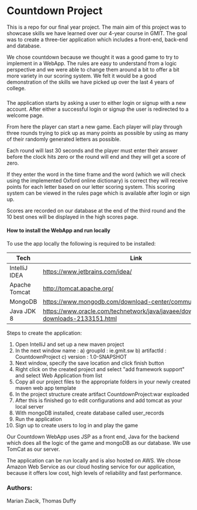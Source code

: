 # Countdown Project

This is a repo for our final year project. The main aim of this project was to showcase skills we have learned over our 4-year course in GMIT. 
The goal was to create a three-tier application which includes a front-end, back-end and database.

We chose countdown because we thought it was a good game to try to implement in a WebApp. The rules are easy to understand from a logic perspective and we were able to change them around a bit to offer a bit more variety in our scoring system. We felt it would be a good demonstration of the skills we have picked up over the last 4 years of college.

##### 
The application starts by asking a user to either login or signup with a new account. After either a successful login or signup the user is redirected to a welcome page.

From here the player can start a new game. Each player will play through three rounds trying to pick up as many points as possible by using as many of their randomly generated letters as possible.

Each round will last 30 seconds and the player must enter their answer before the clock hits zero or the round will end and they will get a score of zero.

If they enter the word in the time frame and the word (which we will check using the implemented Oxford online dictionary) is correct they will receive points for each letter based on our letter scoring system. This scoring system can be viewed in the rules page which is available after login or sign up.

Scores are recorded on our database at the end of the third round and the 10 best ones will be displayed in the high scores page.

#### How to install the WebApp and run locally

To use the app locally the following is required to be installed:

| Tech | Link |
| ------ | ------ |
| IntelliJ IDEA| https://www.jetbrains.com/idea/ |
| Apache Tomcat | http://tomcat.apache.org/ |
| MongoDB | https://www.mongodb.com/download-center/community |
| Java JDK 8 | https://www.oracle.com/technetwork/java/javaee/downloads/jdk8-downloads-2133151.html |

Steps to create the application:
1) Open IntelliJ and set up a new maven project
2) In the next window name : 
    a) groupId : ie.gmit.sw
    b) artifactId  : CountdownProject
    c) version : 1.0-SNAPSHOT
3) Next window, specify the save location and click finish button
4) Right click on the created project and select "add framework support" and select Web Application from list
5) Copy all our project files to the appropriate folders in your newly created maven web app template
6) In the project structure create artifact CountdownProject:war exploaded 
7) After this is finished go to edit configurations and add tomcat as your local server
8) With mongoDB installed, create database called user_records
9) Run the application
10) Sign up to create users to log in and play the game

Our Countdown WebApp uses JSP as a front end, Java for the backend which does all the logic of the game and mongoDB as our database. We use TomCat as our server.

The application can be run locally and is also hosted on AWS. We chose Amazon Web Service as our cloud hosting service for our application, because it offers low cost, high levels of reliability and fast performance.

### Authors: 
Marian Ziacik,
Thomas Duffy

